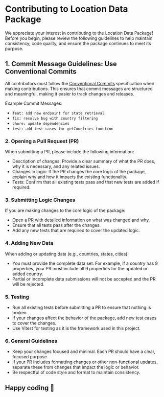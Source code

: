# Contributing to Location Data Package

We appreciate your interest in contributing to the Location Data Package!
Before you begin, please review the following guidelines to help maintain
consistency, code quality,
and ensure the package continues to meet its purpose.

## 1. Commit Message Guidelines: Use Conventional Commits

All contributors must follow
the [Conventional Commits](https://www.conventionalcommits.org/)
specification when making contributions. This ensures that commit messages
are structured and meaningful, making it easier to track changes and releases.

Example Commit Messages:

- `feat: add new endpoint for state retrieval`
- `fix: resolve bug with country filtering`
- `chore: update dependencies`
- `test: add test cases for getCountries function`

### 2. Opening a Pull Request (PR)

When submitting a PR, please include the following information:

- Description of changes: Provide a clear summary of what the PR does, why it is
  necessary, and any related issues.
- Changes in logic: If the PR changes the core logic of the package, explain why
  and how it impacts the existing functionality.
- Tests: Confirm that all existing tests pass and that new tests are added if
  required.

### 3. Submitting Logic Changes

If you are making changes to the core logic of the package:

- Open a PR with detailed information on what was changed and why.
- Ensure that all tests pass after the changes.
- Add any new tests that are required to cover the updated logic.

### 4. Adding New Data

When adding or updating data (e.g., countries, states, cities):

- You must provide the complete data set. For example, if a country has 9
  properties, your PR must include all 9 properties for the updated or added
  country.
- Partial or incomplete data submissions will not be accepted and the PR will be
  rejected.

### 5. Testing

- Run all existing tests before submitting a PR to ensure that nothing is
  broken.
- If your changes affect the behavior of the package, add new test cases to
  cover the changes.
- Use Vitest for testing as it is the framework used in this project.

### 6. General Guidelines

- Keep your changes focused and minimal. Each PR should have a clear, focused
  purpose.
- If your PR includes formatting changes or other non-functional updates,
  separate these from changes that impact the logic or behavior.
- Be respectful of code style and format to maintain consistency.

## Happy coding 🚀
